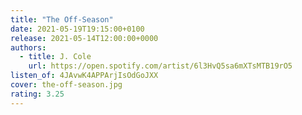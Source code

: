 ```yaml
---
title: "The Off-Season"
date: 2021-05-19T19:15:00+0100
release: 2021-05-14T12:00:00+0000
authors:
  - title: J. Cole
    url: https://open.spotify.com/artist/6l3HvQ5sa6mXTsMTB19rO5
listen_of: 4JAvwK4APPArjIsOdGoJXX
cover: the-off-season.jpg
rating: 3.25
---
```

